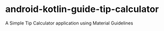 # android-kotlin-guide-tip-calculator
A Simple Tip Calculator application using Material Guidelines
